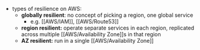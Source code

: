- types of resilience on AWS:
	- **globally resilient**: no concept of picking a region, one global service
		- e.g. [[AWS/IAM]], [[AWS/Route53]]
	- **region resilient:** operate separate services in each region, replicated across multiple [[AWS/Availability Zone]]s in that region
	- **AZ resilient:** run in a single [[AWS/Availability Zone]]